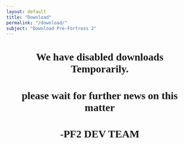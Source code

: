 ```yaml
---
layout: default
title: "Download"
permalink: "/download/"
subject: "Download Pre-Fortress 2"
---
```

<script>window.twttr = (function(d, s, id) {
  var js, fjs = d.getElementsByTagName(s)[0],
    t = window.twttr || {};
  if (d.getElementById(id)) return t;
  js = d.createElement(s);
  js.id = id;
  js.src = "https://platform.twitter.com/widgets.js";
  fjs.parentNode.insertBefore(js, fjs);

  t._e = [];
  t.ready = function(f) {
    t._e.push(f);
  };

  return t;
}(document, "script", "twitter-wjs"));

var x = document.getElementsByClassName("installation-content").addEventListener("DOMContentLoaded", showtwt());

function showtwt() {
  if (x.style.visibility === "hidden") {
    x.style.visibility = "visible";
  }
}

</script>
<div  class="installation-content">
     <h1 style="font-family: TF2 Build; text-align: center; text-rendering: optimizeLegibility;">We have disabled downloads Temporarily.</h1>
     <h1 style="font-family: TF2 Build; text-align: center; text-rendering: optimizeLegibility;">please wait for further news on this matter</h1>
     <h1 style="font-family: TF2 Build; text-align: center; text-rendering: optimizeLegibility;">-PF2 DEV TEAM</h1>
     <div><blockquote class="twitter-tweet tw-align-center" data-theme="light"><a href="https://twitter.com/tf2classic/status/1436328611485818880?ref_src=twsrc%5Etfw"></a></blockquote> <script async src="https://platform.twitter.com/widgets.js" charset="utf-8"></script></div>
 </div>